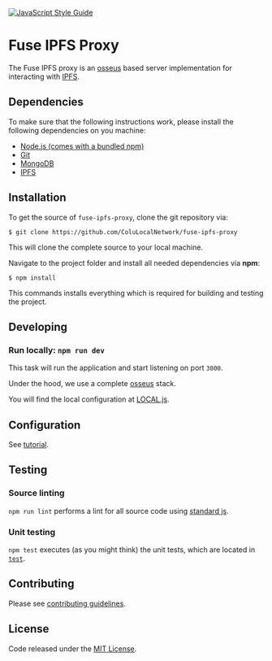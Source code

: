 [![JavaScript Style Guide](https://cdn.rawgit.com/standard/standard/master/badge.svg)](https://github.com/standard/standard)

# Fuse IPFS Proxy

The Fuse IPFS proxy is an [osseus](https://github.com/colucom/osseus) based server implementation for interacting with [IPFS](https://ipfs.io/).

## Dependencies

To make sure that the following instructions work, please install the following dependencies
on you machine:

- [Node.js (comes with a bundled npm)](https://nodejs.org/en/)
- [Git](https://git-scm.com/book/en/v2/Getting-Started-Installing-Git)
- [MongoDB](https://www.mongodb.com/download-center/community)
- [IPFS](https://docs.ipfs.io/introduction/install/)

## Installation

To get the source of `fuse-ipfs-proxy`, clone the git repository via:

````
$ git clone https://github.com/ColuLocalNetwork/fuse-ipfs-proxy
````

This will clone the complete source to your local machine.

Navigate to the project folder and install all needed dependencies via **npm**:

````
$ npm install
````

This commands installs everything which is required for building and testing the project.

## Developing
### Run locally: `npm run dev`
This task will run the application and start listening on port `3000`.

Under the hood, we use a complete [osseus](https://github.com/colucom/osseus) stack.

You will find the local configuration at [LOCAL.js](https://github.com/ColuLocalNetwork/fuse-ipfs-proxy/blob/master/config/LOCAL.js).

## Configuration
See [tutorial](https://github.com/ColuLocalNetwork/fuse-ipfs-proxy/blob/master/CONFIGURATION.md).

## Testing

### Source linting
`npm run lint` performs a lint for all source code using [standard js](https://standardjs.com/).

### Unit testing
`npm test` executes (as you might think) the unit tests, which are located
in [`test`](https://github.com/ColuLocalNetwork/fuse-ipfs-proxy/blob/master/test).

## Contributing
Please see [contributing guidelines](https://github.com/ColuLocalNetwork/fuse-ipfs-proxy/blob/master/.github/CONTRIBUTING.md).

## License
Code released under the [MIT License](https://github.com/ColuLocalNetwork/fuse-ipfs-proxy/blob/master/LICENSE).
